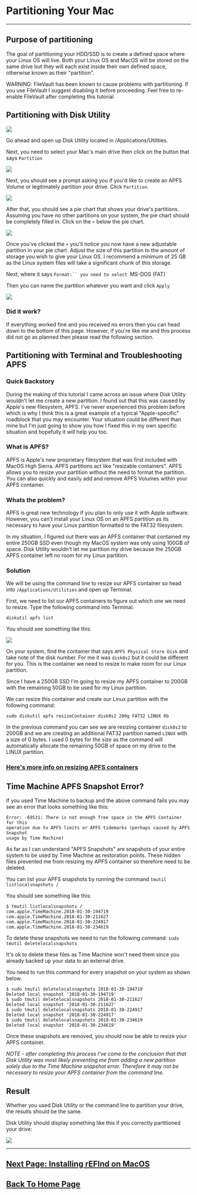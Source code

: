 # Partitioning Your Mac
---

## Purpose of partitioning

The goal of partitioning your HDD/SSD is to create a defined space where your Linux OS will live. Both your Linux OS and MacOS will be stored on the same drive but they will each exist inside their own defined space, otherwise known as their "partition".  


WARNING: FileVault has been known to cause problems with partitioning. If you use FileVault I suggest disabling it before proceeding.  Feel free to re-enable FileVault after completing this tutorial
## Partitioning with Disk Utility
![](images/dutillogo.png)

Go ahead and open up Disk Utility located in /Applications/Utilities.

Next, you need to select your Mac's main drive then click on the button that says `Partition`

![](images/dutil1.png)

Next, you should see a prompt asking you if you'd like to create an APFS Volume or legitimately partition your drive.  Click `Partition`.

![](images/dutil2.png)

After that, you should see a pie chart that shows your drive's partitions.  Assuming you have no other partitions on your system, the pie chart should be completely filled in.  Click on the `+` below the pie chart.

![](images/dutil3.png)

Once you've clicked the `+` you'll notice you now have a new adjustable partition in your pie chart. Adjust the size of this partition to the  amount of storage you wish to give your Linux OS.  I recommend a minimum of 25 GB as the Linux system files will take a significant chunk of this storage.

Next, where it says `Format:`` you need to select `MS-DOS (FAT)`

Then you can name the partition whatever you want and click `Apply`

![](images/dutil4.png)

### Did it work?

If everything worked fine and you received no errors then you can head down to the bottom of this page. However, if you're like me and this process did not go as planned then please read the following section.

## Partitioning with Terminal and Troubleshooting APFS

### Quick Backstory

During the making of this tutorial I came across an issue where Disk Utility wouldn't let me create a new partition. I found out that this was caused by Apple's new filesystem, APFS. I've never experienced this problem before which is why I think this is a great example of a typical "Apple-specific" roadblock that you may encounter.  Your situation could be different than mine but I'm just going to show you how I fixed this in my own specific situation and hopefully it will help you too.

### What is APFS?

APFS is Apple's new proprietary filesystem that was first included with MacOS High Sierra.  APFS partitions act like "resizable containers".  APFS allows you to resize your partition without the need to format the partition. You can also quickly and easily add and remove APFS Volumes within your APFS container.

### Whats the problem?

APFS is great new technology if you plan to only use it with Apple software.  However, you can't install your Linux OS on an APFS partition as its necessary to have your Linux partition formatted to the FAT32 filesystem.

In my situation, I figured out there was an APFS container that contained my entire 250GB SSD even though my MacOS system was only using 100GB of space.  Disk Utility wouldn't let me partition my drive because the 250GB APFS container left no room for my Linux partition.

### Solution

We will be using the command line to resize our APFS container so head into `/Applications/Utilities` and open up Terminal.

First, we need to list our APFS containers to figure out which one we need to resize.  Type the following command into Terminal.

`diskutil apfs list`

You should see something like this:

![](images/APFS1.png)

On your system, find the container that says `APFS Physical Store Disk` and take note of the disk number.  For me it was `disk0s2` but it could be different for you. This is the container we need to resize to make room for our Linux partition.

Since I have a 250GB SSD I'm going to resize my APFS container to 200GB with the remaining 50GB to be used for my Linux partition.

We can resize this container and create our Linux partition with the following command:

`sudo diskutil apfs resizeContainer disk0s2 200g FAT32 LINUX 0b`

In the previous command you can see we are resizing container `disk0s2` to 200GB and we are creating an additional FAT32 partition named `LINUX` with a size of 0 bytes.  I used 0 bytes for the size as the command will automatically allocate the remaining 50GB of space on my drive to the LINUX partition.

### [Here's more info on resizing APFS containers](https://www.macobserver.com/tips/deep-dive/resize-your-apfs-container/)

## Time Machine APFS Snapshot Error?

If you used Time Machine to backup and the above command fails you may see an error that looks something like this:

```
Error: -69531: There is not enough free space in the APFS Container for this
operation due to APFS limits or APFS tidemarks (perhaps caused by APFS Snapshot
usage by Time Machine)
```

As far as I can understand "APFS Snapshots" are snapshots of your entire system to be used by Time Machine as restoration points. These hidden files prevented me from resizing my APFS container so therefore need to be deleted.

You can list your APFS snapshots by running the command `tmutil listlocalsnapshots /`

You should see something like this:

```
$ tmutil listlocalsnapshots /     
com.apple.TimeMachine.2018-01-30-194719   
com.apple.TimeMachine.2018-01-30-211627   
com.apple.TimeMachine.2018-01-30-224917   
com.apple.TimeMachine.2018-01-30-234619
```
To delete these snapshots we need to run the following command: `sudo tmutil deletelocalsnapshots`

It's ok to delete these files as Time Machine won't need them since you already backed up your data to an external drive.

You need to run this command for every snapshot on your system as shown below.

```
$ sudo tmutil deletelocalsnapshots 2018-01-30-194719  
Deleted local snapshot '2018-01-30-194719'  
$ sudo tmutil deletelocalsnapshots 2018-01-30-211627  
Deleted local snapshot '2018-01-30-211627'    
$ sudo tmutil deletelocalsnapshots 2018-01-30-224917  
Deleted local snapshot '2018-01-30-224917'    
$ sudo tmutil deletelocalsnapshots 2018-01-30-234619  
Deleted local snapshot '2018-01-30-234619'    
```
Once these snapshots are removed, you should now be able to resize your APFS container.

*NOTE - after completing this process I've come to the conclusion that that Disk Utility was most likely preventing me from adding a new partition solely due to the Time Machine snapshot error.  Therefore it may not be necessary to resize your APFS container from the command line.*

## Result

Whether you used Disk Utility or the command line to partition your drive, the results should be the same.

Disk Utility should display something like this if you correctly partitioned your drive:

![](images/dutil6.png)

***

## [Next Page: Installing rEFInd on MacOS](macrefind.md)

## [Back To Home Page](https://github.com/connollydean/Markdwon-Tutorial/blob/master/README.md)
